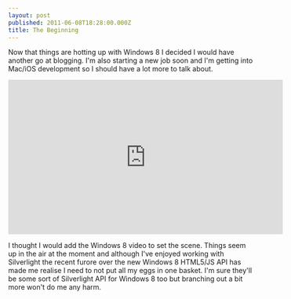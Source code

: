```yaml
---
layout: post
published: 2011-06-08T18:28:00.000Z
title: The Beginning
---
```


Now that things are hotting up with Windows 8 I decided I would have another go at blogging. I'm also starting a new job soon and I'm getting into Mac/iOS development so I should have a lot more to talk about.

<div class='embed-container'>
  <iframe
    allowfullscreen
    frameborder='0'
    height='315'
    src='http://www.youtube.com/embed/p92QfWOw88I'
    width='560'>
  </iframe>
</div>

I thought I would add the Windows 8 video to set the scene. Things seem up in the air at the moment and although I've enjoyed working with Silverlight the recent furore over the new Windows 8 HTML5/JS API has made me realise I need to not put all my eggs in one basket. I'm sure they'll be some sort of Silverlight API for Windows 8 too but branching out a bit more won't do me any harm.
